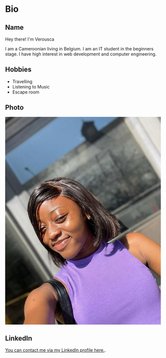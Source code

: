 # Bio

## Name

Hey there! I'm Verousca

I am a Cameroonian living in Belgium. I am an IT student in the beginners stage.
I have high interest in web development and computer engineering.

## Hobbies

- Travelling
- Listening to Music
- Escape room

## Photo

![This is a alt text.](/student-bios/images/Verousca_Img.jpeg 'This is a sample image.')

## LinkedIn

[You can contact me via my LinkedIn profile here.](https://www.linkedin.com/in/verusca-ekema-b75907235/).
